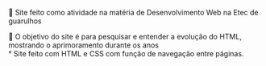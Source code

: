 🎒 Site feito como atividade na matéria de Desenvolvimento Web na Etec de guarulhos

🎯 O objetivo do site é para pesquisar e entender a evolução do HTML, mostrando o aprimoramento durante os anos                                                            
° Site feito com HTML e CSS com função de navegação entre páginas. 
